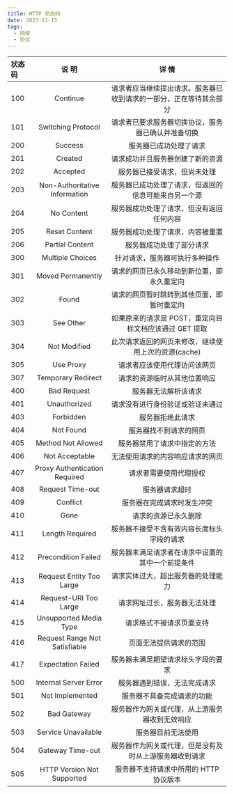 ```yaml
---
title: HTTP 状态码
date: 2023-11-15
tags:
  - 网络
  - 协议
---
```


| 状态码 |             说 明             |                               详 情                                |
|:------ |:-----------------------------:|:------------------------------------------------------------------:|
| 100    |           Continue            | 请求者应当继续提出请求。服务器已收到请求的一部分，正在等待其余部分 |
| 101    |      Switching Protocol       |         请求者已要求服务器切换协议，服务器已确认并准备切换         |
| 200    |            Success            |                       服务器已成功处理了请求                       |
| 201    |            Created            |                  请求成功并且服务器创建了新的资源                  |
| 202    |           Accepted            |                    服务器已接受请求，但尚未处理                    |
| 203    | Non-Authoritative Information |        服务器已成功处理了请求，但返回的信息可能来自另一个源        |
| 204    |          No Content           |              服务器成功处理了请求，但没有返回任何内容              |
| 205    |         Reset Content         |                  服务器成功处理了请求，内容被重置                  |
| 206    |        Partial Content        |                      服务器成功处理了部分请求                      |
| 300    |       Multiple Choices        |                   针对请求，服务器可执行多种操作                   |
| 301    |       Moved Permanently       |             请求的网页已永久移动到新位置，即永久重定向             |
| 302    |             Found             |             请求的网页暂时跳转到其他页面，即暂时重定向             |
| 303    |           See Other           |       如果原来的请求是 POST，重定向目标文档应该通过 GET 提取       |
| 304    |         Not Modified          |        此次请求返回的网页未修改，继续使用上次的资源(cache)         |
| 305    |           Use Proxy           |                    请求者应该使用代理访问该网页                    |
| 307    |      Temporary Redirect       |                    请求的资源临时从其他位置响应                    |
| 400    |          Bad Request          |                        服务器无法解析该请求                        |
| 401    |         Unauthorized          |                  请求没有进行身份验证或验证未通过                  |
| 403    |           Forbidden           |                          服务器拒绝此请求                          |
| 404    |           Not Found           |                       服务器找不到请求的网页                       |
| 405    |      Method Not Allowed       |                    服务器禁用了请求中指定的方法                    |
| 406    |        Not Acceptable         |                  无法使用请求的内容响应请求的网页                  |
| 407    | Proxy Authentication Required |                       请求者需要使用代理授权                       |
| 408    |       Request Time-out        |                           服务器请求超时                           |
| 409    |           Conflict            |                     服务器在完成请求时发生冲突                     |
| 410    |             Gone              |                        请求的资源已永久删除                        |
| 411    |        Length Required        |             服务器不接受不含有效内容长度标头字段的请求             |
| 412    |      Precondition Failed      |          服务器未满足请求者在请求中设置的其中一个前提条件          |
| 413    |   Request Entity Too Large    |                 请求实体过大，超出服务器的处理能力                 |
| 414    |     Request-URI Too Large     |                    请求网址过长，服务器无法处理                    |
| 415    |    Unsupported Media Type     |                      请求格式不被请求页面支持                      |
| 416    | Request Range Not Satisfiable |                       页面无法提供请求的范围                       |
| 417    |      Expectation Failed       |                 服务器未满足期望请求标头字段的要求                 |
| 500    |     Internal Server Error     |                    服务器遇到错误，无法完成请求                    |
| 501    |        Not Implemented        |                     服务器不具备完成请求的功能                     |
| 502    |          Bad Gateway          |           服务器作为网关或代理，从上游服务器收到无效响应           |
| 503    |      Service Unavailable      |                         服务器目前无法使用                         |
| 504    |       Gateway Time-out        |       服务器作为网关或代理，但是没有及时从上游服务器收到请求       |
| 505    |  HTTP Version Not Supported   |               服务器不支持请求中所用的 HTTP 协议版本               |
